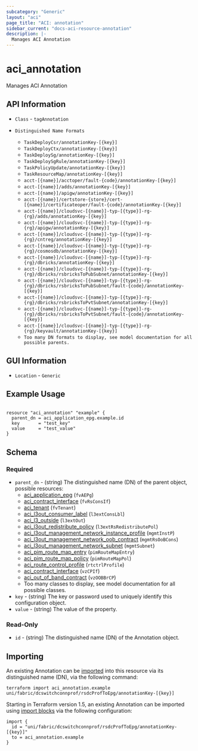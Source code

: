 ```yaml
---
subcategory: "Generic"
layout: "aci"
page_title: "ACI: annotation"
sidebar_current: "docs-aci-resource-annotation"
description: |-
  Manages ACI Annotation
---
```


# aci_annotation #

Manages ACI Annotation

## API Information ##

* `Class` - `tagAnnotation`

* `Distinguished Name Formats`
  - `TaskDeployCsr/annotationKey-[{key}]`
  - `TaskDeployCtx/annotationKey-[{key}]`
  - `TaskDeploySg/annotationKey-[{key}]`
  - `TaskDeploySgRule/annotationKey-[{key}]`
  - `TaskPolicyUpdate/annotationKey-[{key}]`
  - `TaskResourceMap/annotationKey-[{key}]`
  - `acct-[{name}]/acctoper/fault-{code}/annotationKey-[{key}]`
  - `acct-[{name}]/adds/annotationKey-[{key}]`
  - `acct-[{name}]/apigw/annotationKey-[{key}]`
  - `acct-[{name}]/certstore-{store}/cert-[{name}]/certificateoper/fault-{code}/annotationKey-[{key}]`
  - `acct-[{name}]/cloudsvc-[{name}]-typ-[{type}]-rg-{rg}/adds/annotationKey-[{key}]`
  - `acct-[{name}]/cloudsvc-[{name}]-typ-[{type}]-rg-{rg}/apigw/annotationKey-[{key}]`
  - `acct-[{name}]/cloudsvc-[{name}]-typ-[{type}]-rg-{rg}/cntreg/annotationKey-[{key}]`
  - `acct-[{name}]/cloudsvc-[{name}]-typ-[{type}]-rg-{rg}/cosmosdb/annotationKey-[{key}]`
  - `acct-[{name}]/cloudsvc-[{name}]-typ-[{type}]-rg-{rg}/dbricks/annotationKey-[{key}]`
  - `acct-[{name}]/cloudsvc-[{name}]-typ-[{type}]-rg-{rg}/dbricks/rsbricksToPubSubnet/annotationKey-[{key}]`
  - `acct-[{name}]/cloudsvc-[{name}]-typ-[{type}]-rg-{rg}/dbricks/rsbricksToPubSubnet/fault-{code}/annotationKey-[{key}]`
  - `acct-[{name}]/cloudsvc-[{name}]-typ-[{type}]-rg-{rg}/dbricks/rsbricksToPvtSubnet/annotationKey-[{key}]`
  - `acct-[{name}]/cloudsvc-[{name}]-typ-[{type}]-rg-{rg}/dbricks/rsbricksToPvtSubnet/fault-{code}/annotationKey-[{key}]`
  - `acct-[{name}]/cloudsvc-[{name}]-typ-[{type}]-rg-{rg}/keyvault/annotationKey-[{key}]`
  - `Too many DN formats to display, see model documentation for all possible parents.`

## GUI Information ##

* `Location` - `Generic`

## Example Usage ##

```hcl

resource "aci_annotation" "example" {
  parent_dn = aci_application_epg.example.id
  key       = "test_key"
  value     = "test_value"
}

```

## Schema

### Required

* `parent_dn` - (string) The distinguished name (DN) of the parent object, possible resources:
  - [aci_application_epg](https://registry.terraform.io/providers/CiscoDevNet/aci/latest/docs/resources/application_epg) (`fvAEPg`)
  - [aci_contract_interface](https://registry.terraform.io/providers/CiscoDevNet/aci/latest/docs/resources/contract_interface) (`fvRsConsIf`)
  - [aci_tenant](https://registry.terraform.io/providers/CiscoDevNet/aci/latest/docs/resources/tenant) (`fvTenant`)
  - [aci_l3out_consumer_label](https://registry.terraform.io/providers/CiscoDevNet/aci/latest/docs/resources/l3out_consumer_label) (`l3extConsLbl`)
  - [aci_l3_outside](https://registry.terraform.io/providers/CiscoDevNet/aci/latest/docs/resources/l3_outside) (`l3extOut`)
  - [aci_l3out_redistribute_policy](https://registry.terraform.io/providers/CiscoDevNet/aci/latest/docs/resources/l3out_redistribute_policy) (`l3extRsRedistributePol`)
  - [aci_l3out_management_network_instance_profile](https://registry.terraform.io/providers/CiscoDevNet/aci/latest/docs/resources/l3out_management_network_instance_profile) (`mgmtInstP`)
  - [aci_l3out_management_network_oob_contract](https://registry.terraform.io/providers/CiscoDevNet/aci/latest/docs/resources/l3out_management_network_oob_contract) (`mgmtRsOoBCons`)
  - [aci_l3out_management_network_subnet](https://registry.terraform.io/providers/CiscoDevNet/aci/latest/docs/resources/l3out_management_network_subnet) (`mgmtSubnet`)
  - [aci_pim_route_map_entry](https://registry.terraform.io/providers/CiscoDevNet/aci/latest/docs/resources/pim_route_map_entry) (`pimRouteMapEntry`)
  - [aci_pim_route_map_policy](https://registry.terraform.io/providers/CiscoDevNet/aci/latest/docs/resources/pim_route_map_policy) (`pimRouteMapPol`)
  - [aci_route_control_profile](https://registry.terraform.io/providers/CiscoDevNet/aci/latest/docs/resources/route_control_profile) (`rtctrlProfile`)
  - [aci_contract_interface](https://registry.terraform.io/providers/CiscoDevNet/aci/latest/docs/resources/contract_interface) (`vzCPIf`)
  - [aci_out_of_band_contract](https://registry.terraform.io/providers/CiscoDevNet/aci/latest/docs/resources/out_of_band_contract) (`vzOOBBrCP`)
  - Too many classes to display, see model documentation for all possible classes.
* `key` - (string) The key or password used to uniquely identify this configuration object.
* `value` - (string) The value of the property.

### Read-Only

* `id` - (string) The distinguished name (DN) of the Annotation object.

## Importing ##

An existing Annotation can be [imported](https://www.terraform.io/docs/import/index.html) into this resource via its distinguished name (DN), via the following command:

```
terraform import aci_annotation.example uni/fabric/dcswitchconnprof/rsdcProfToEpg/annotationKey-[{key}]
```

Starting in Terraform version 1.5, an existing Annotation can be imported 
using [import blocks](https://developer.hashicorp.com/terraform/language/import) via the following configuration:

```
import {
  id = "uni/fabric/dcswitchconnprof/rsdcProfToEpg/annotationKey-[{key}]"
  to = aci_annotation.example
}
```